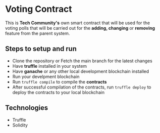 # Voting Contract

This is **Tech Community's** own smart contract that will be used for the voting polls that will be carried out for the **adding, changing** or **removing** feature from the parent system.

## Steps to setup and run

- Clone the repository or Fetch the main branch for the latest changes
- Have **truffle** installed in your system
- Have **ganache** or any other local development blockchain installed
- Run your develpment blockchain
- Run `truffle compile` to compile the **contracts**
- After successful compilation of the contracts, run `truffle deploy` to deploy the contracts to your local blockchain

## Technologies

- Truffle
- Solidity
